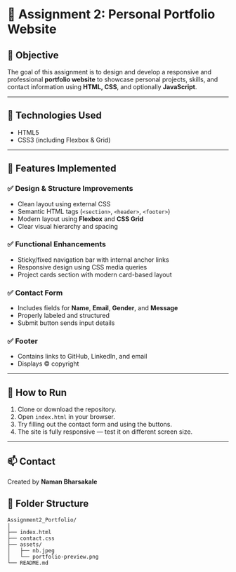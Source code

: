# 💼 Assignment 2: Personal Portfolio Website

## 📌 Objective

The goal of this assignment is to design and develop a responsive and professional **portfolio website** to showcase personal projects, skills, and contact information using **HTML, CSS**, and optionally **JavaScript**.

---

## 🔧 Technologies Used

- HTML5
- CSS3 (including Flexbox & Grid)


---

## 🧩 Features Implemented

### ✅ Design & Structure Improvements
- Clean layout using external CSS
- Semantic HTML tags (`<section>`, `<header>`, `<footer>`)
- Modern layout using **Flexbox** and **CSS Grid**
- Clear visual hierarchy and spacing

### ✅ Functional Enhancements
- Sticky/fixed navigation bar with internal anchor links
- Responsive design using CSS media queries
- Project cards section with modern card-based layout

### ✅ Contact Form
- Includes fields for **Name**, **Email**, **Gender**, and **Message**
- Properly labeled and structured
- Submit button sends input details 

### ✅ Footer
- Contains links to GitHub, LinkedIn, and email
- Displays © copyright

---

## 🚀 How to Run

1. Clone or download the repository.
2. Open `index.html` in your browser.
3. Try filling out the contact form and using the buttons.
4. The site is fully responsive — test it on different screen size.

---

## 📫 Contact

Created by **Naman Bharsakale**  


## 📁 Folder Structure

```plaintext
Assignment2_Portfolio/
│
├── index.html
├── contact.css
├── assets/
│   ├── nb.jpeg
│   └── portfolio-preview.png
└── README.md
